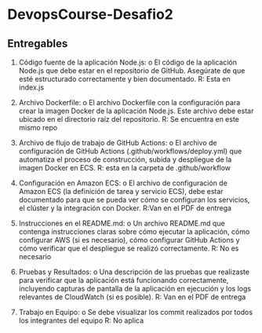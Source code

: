 # DevopsCourse-Desafio2

## Entregables
1. Código fuente de la aplicación Node.js:
o El código de la aplicación Node.js que debe estar en el repositorio de GitHub.
Asegúrate de que esté estructurado correctamente y bien documentado.
R: Esta en index.js

3. Archivo Dockerfile:
o El archivo Dockerfile con la configuración para crear la imagen Docker de la
aplicación Node.js. Este archivo debe estar ubicado en el directorio raíz del
repositorio.
R: Se encuentra en este mismo repo

4. Archivo de flujo de trabajo de GitHub Actions:
o El archivo de configuración de GitHub Actions (.github/workflows/deploy.yml)
que automatiza el proceso de construcción, subida y despliegue de la imagen
Docker en ECS.
R: esta en la carpeta de .github/workflow

5. Configuración en Amazon ECS:
o El archivo de configuración de Amazon ECS (la definición de tarea y servicio
ECS), debe estar documentado para que se pueda ver cómo se configuran los
servicios, el clúster y la integración con Docker.
R:Van en el PDF de entrega

6. Instrucciones en el README.md:
o Un archivo README.md que contenga instrucciones claras sobre cómo
ejecutar la aplicación, cómo configurar AWS (si es necesario), cómo configurar
GitHub Actions y cómo verificar que el despliegue se realizó correctamente.
R: No es necesario

7. Pruebas y Resultados:
o Una descripción de las pruebas que realizaste para verificar que la aplicación
está funcionando correctamente, incluyendo capturas de pantalla de la
aplicación en ejecución y los logs relevantes de CloudWatch (si es posible).
R: Van en el PDF de entrega

9. Trabajo en Equipo:
o Se debe visualizar los commit realizados por todos los integrantes del equipo
R: No aplica
